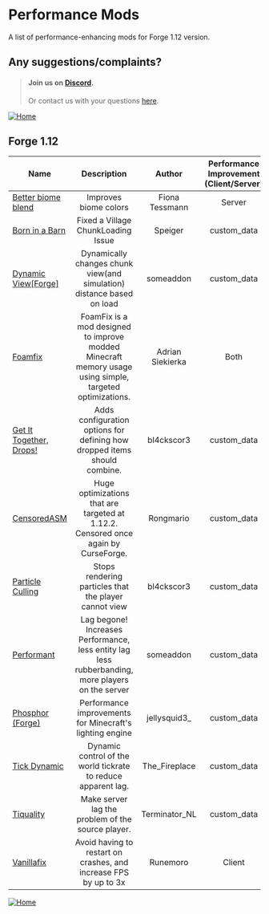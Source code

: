 
# Performance Mods
A list of performance-enhancing mods for Forge 1.12 version.

## Any suggestions/complaints?
> #### Join us on [Discord](https://discord.gg/8nzHYhVUQS).
> Or contact us with your questions [here](./../../issues).

[![Home](https://i.imgur.com/zGuelkW.png)](https://github.com/NordicGamerFE/usefulmods/blob/main/README.md)

## Forge 1.12

| Name |  Description | Author | Performance Improvement (Client/Server) | Need help? |
| --- | :---: | :---: | :---: | :---: |
| [Better biome blend](https://modrinth.com/mod/better-biome-blend) | Improves biome colors | Fiona Tessmann | Server |  [Github](https://github.com/FionaTheMortal/better-biome-blend/issues) 
| [Born in a Barn](https://www.curseforge.com/minecraft/mc-mods/born-in-a-barn) | Fixed a Village ChunkLoading Issue | Speiger | custom_data |  [Github](None) 
| [Dynamic View[Forge]](https://www.curseforge.com/minecraft/mc-mods/dynamic-view) | Dynamically changes chunk view(and simulation) distance based on load | someaddon | custom_data |  [Github](https://github.com/ldtteam/DynView) 
| [Foamfix](https://modrinth.com/mod/foamfix) | FoamFix is a mod designed to improve modded Minecraft memory usage using simple, targeted optimizations. | Adrian Siekierka | Both |  [Github](https://github.com/asiekierka/FoamFix/issues) 
| [Get It Together, Drops!](https://www.curseforge.com/minecraft/mc-mods/get-it-together-drops) | Adds configuration options for defining how dropped items should combine. | bl4ckscor3 | custom_data |  [Github](https://github.com/bl4ckscor3/GetItTogetherDrops) 
| [CensoredASM](https://www.curseforge.com/minecraft/mc-mods/lolasm) | Huge optimizations that are targeted at 1.12.2. Censored once again by CurseForge. | Rongmario | custom_data |  [Github](https://github.com/LoliKingdom/LoliASM) 
| [Particle Culling](https://www.curseforge.com/minecraft/mc-mods/particle-culling) | Stops rendering particles that the player cannot view | bl4ckscor3 | custom_data |  [Github](https://github.com/bl4ckscor3/ParticleCulling) 
| [Performant](https://www.curseforge.com/minecraft/mc-mods/performant) | Lag begone! Increases Performance, less entity lag less rubberbanding, more players on the server | someaddon | custom_data |  [Github](https://github.com/someaddons/performant_issues/issues) 
| [Phosphor (Forge)](https://www.curseforge.com/minecraft/mc-mods/phosphor-forge) | Performance improvements for Minecraft's lighting engine | jellysquid3_ | custom_data |  [Github](https://github.com/jellysquid3/phosphor-forge) 
| [Tick Dynamic](https://www.curseforge.com/minecraft/mc-mods/tick-dynamic) | Dynamic control of the world tickrate to reduce apparent lag. | The_Fireplace | custom_data |  [Github](https://github.com/The-Fireplace/TickDynamic) 
| [Tiquality](https://www.curseforge.com/minecraft/mc-mods/tiquality) | Make server lag the problem of the source player. | Terminator_NL | custom_data |  [Github](https://github.com/TerminatorNL/Tiquality) 
| [Vanillafix](https://modrinth.com/mod/vanillafix) | Avoid having to restart on crashes, and increase FPS by up to 3x | Runemoro | Client |  [Github](https://github.com/DimensionalDevelopment/VanillaFix/issues) 

[![Home](https://i.imgur.com/zGuelkW.png)](https://github.com/NordicGamerFE/usefulmods/blob/main/README.md)
